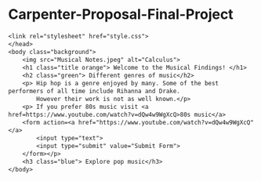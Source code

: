 # Carpenter-Proposal-Final-Project

<!DOCTYPE html>

<html lang="en">
    <head>
        <title>
            Hello!
        </title>
       
    <link rel="stylesheet" href="style.css">
    </head>
    <body class="background">
        <img src="Musical Notes.jpeg" alt="Calculus">
        <h1 class="title orange"> Welcome to the Musical Findings! </h1>
        <h2 class="green"> Different genres of music</h2>
        <p> Hip hop is a genre enjoyed by many. Some of the best performers of all time include Rihanna and Drake.
            However their work is not as well known.</p>
        <p> If you prefer 80s music visit <a href=https://www.youtube.com/watch?v=dQw4w9WgXcQ>80s music</a>
        <form action=<a href="https://www.youtube.com/watch?v=dQw4w9WgXcQ" </a>
            <input type="text">
            <input type="submit" value="Submit Form">
        </form></p>
        <h3 class="blue"> Explore pop music</h3>
    </body>
</html>
